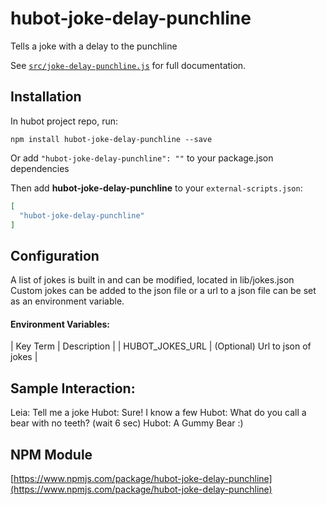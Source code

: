 # hubot-joke-delay-punchline

Tells a joke with a delay to the punchline

See [`src/joke-delay-punchline.js`](src/joke-delay-punchline.js) for full documentation.

## Installation

In hubot project repo, run:

```
npm install hubot-joke-delay-punchline --save
```

Or add `"hubot-joke-delay-punchline": ""` to your package.json dependencies

Then add **hubot-joke-delay-punchline** to your `external-scripts.json`:

```json
[
  "hubot-joke-delay-punchline"
]
```

## Configuration
A list of jokes is built in and can be modified, located in lib/jokes.json
Custom jokes can be added to the json file or a url to a json file can be set as
an environment variable.

#### **Environment Variables:**

| Key Term | Description |
| HUBOT_JOKES_URL | (Optional) Url to json of jokes |


## Sample Interaction:

Leia:     Tell me a joke
Hubot:    Sure! I know a few
Hubot:    What do you call a bear with no teeth?
(wait 6 sec)
Hubot:    A Gummy Bear :)

## NPM Module

[https://www.npmjs.com/package/hubot-joke-delay-punchline](https://www.npmjs.com/package/hubot-joke-delay-punchline)
